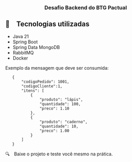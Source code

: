 <h3 align="center">
  Desafio Backend do BTG Pactual
</h3>

## :rocket: Tecnologias utilizadas

* Java 21
* Spring Boot
* Spring Data MongoDB
* RabbitMQ
* Docker

Exemplo da mensagem que deve ser consumida:

```
   {
       "codigoPedido": 1001,
       "codigoCliente":1,
       "itens": [
           {
               "produto": "lápis",
               "quantidade": 100,
               "preco": 1.10
           },
           {
               "produto": "caderno",
               "quantidade": 10,
               "preco": 1.00
           }
       ]
   }
```

:mag: Baixe o projeto e teste você mesmo na prática.
